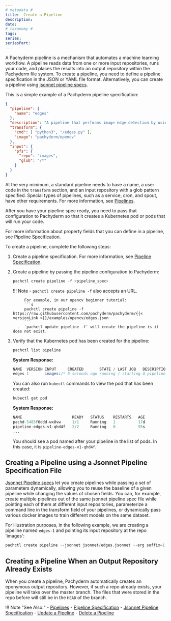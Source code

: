 ```yaml
---
# metadata # 
title:  Create a Pipeline
description: 
date: 
# taxonomy #
tags: 
series:
seriesPart:
---
```


A Pachyderm pipeline is a mechanism that automates a machine learning workflow.
A pipeline reads data from one or more input repositories, runs your code, and
places the results into an output repository within the Pachyderm file system.
To create a pipeline, you need to define a pipeline specification in the JSON
or YAML file format. Alternatively, you can create a pipeline using [jsonnet pipeline specs](#creating-a-pipeline-using-a-jsonnet-pipeline-specification-file).

This is a simple example of a Pachyderm pipeline specification:

```json
{
  "pipeline": {
    "name": "edges"
  },
  "description": "A pipeline that performs image edge detection by using the OpenCV library.",
  "transform": {
    "cmd": [ "python3", "/edges.py" ],
    "image": "pachyderm/opencv"
  },
  "input": {
    "pfs": {
      "repo": "images",
      "glob": "/*"
    }
  }
}
```

At the very minimum, a standard pipeline needs to have a name, a user code
in the `transform` section, and an input
repository with a glob pattern specified. Special types
of pipelines, such as a service, cron, and spout,
have other requirements.
For more information, see [Pipelines](../../../concepts/pipeline-concepts/pipeline/).

After you have your pipeline spec ready, you need to pass that configuration
to Pachyderm so that it creates a Kubernetes pod or pods that will run your code.

For more information about property fields that you can define in a pipeline,
see [Pipeline Specification](../../../reference/pipeline-spec/).

To create a pipeline, complete the following steps:

1. Create a pipeline specification. For more information, see
[Pipeline Specification](../../../reference/pipeline-spec/).

1. Create a pipeline by passing the pipeline configuration to Pachyderm:

    ```s
    pachctl create pipeline -f <pipeline_spec>
    ```
    !!! Note
         -  `pachctl create pipeline -f` also accepts an URL.

            For example, in our opencv beginner tutorial:
            ```s
            pachctl create pipeline -f https://raw.githubusercontent.com/pachyderm/pachyderm/{{< versionLink >}}/examples/opencv/edges.json
            ```
         -  `pachctl update pipeline -f` will create the pipeline is it does not exist.
       

1. Verify that the Kubernetes pod has been created for the pipeline:

    ```s
    pachctl list pipeline
    ```

    **System Response:**

    ```s
    NAME  VERSION INPUT     CREATED       STATE / LAST JOB   DESCRIPTION
    edges 1       images:/* 5 seconds ago running / starting A pipeline that performs image edge detection by using the OpenCV library.
    ```

    You can also run `kubectl` commands to view the pod that has been created:

    ```s
    kubectl get pod
    ```

    **System Response:**

    ```s
    NAME                      READY   STATUS    RESTARTS   AGE
    pachd-5485f6ddd-wx8vw     1/1     Running   1          17d
    pipeline-edges-v1-qhd4f   2/2     Running   0          95s
    ...
    ```

    You should see a pod named after your pipeline in the list of pods.
    In this case, it is `pipeline-edges-v1-qhd4f`.

## Creating a Pipeline using a Jsonnet Pipeline Specification File

[Jsonnet Pipeline specs](../jsonnet-pipeline-specs/) let you create pipelines while passing a set of parameters dynamically, allowing you to reuse the baseline of a given pipeline while changing the values of chosen fields.
You can, for example, create multiple pipelines out of the same jsonnet pipeline spec file while pointing each of them at different input repositories, parameterize a command line in the transform field of your pipelines, or dynamically pass various docker images to train different models on the same dataset. 

For illustration purposes, in the following example, we are creating a pipeline named `edges-1` and pointing its input repository at the repo 'images':
```s
pachctl create pipeline --jsonnet jsonnet/edges.jsonnet --arg suffix=1 --arg src=images
```
## Creating a Pipeline When an Output Repository Already Exists

When you create a pipeline, Pachyderm automatically creates an eponymous output
repository. However, if such a repo already exists, your pipeline will take
over the master branch. The files that were stored in the repo before
will still be in the `HEAD` of the branch.

!!! Note "See Also:"
    - [Pipelines](../../../concepts/pipeline-concepts/pipeline/)
    - [Pipeline Specification](../../../reference/pipeline-spec/)
    - [Jsonnet Pipeline Specification](../jsonnet-pipeline-specs/)
    - [Update a Pipeline](../updating-pipelines/)
    - [Delete a Pipeline](../delete-pipeline/)
